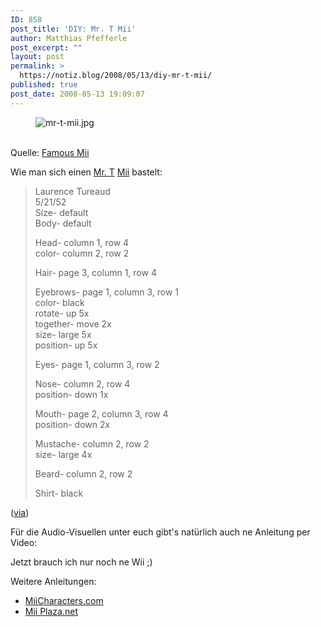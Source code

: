 ```yaml
---
ID: 858
post_title: 'DIY: Mr. T Mii'
author: Matthias Pfefferle
post_excerpt: ""
layout: post
permalink: >
  https://notiz.blog/2008/05/13/diy-mr-t-mii/
published: true
post_date: 2008-05-13 19:09:07
---
```

<!-- wp:image {"align":"center"} -->
<figure class="wp-block-image aligncenter"><img src="https://notiz.blog/wp-content/uploads/2008/05/mr-t-mii.jpg" alt="mr-t-mii.jpg" /></figure>
<!-- /wp:image -->

<!-- wp:paragraph -->
<p><br/> Quelle: <a href="http://www.famousmii.com/mii/mr-t-mii/">Famous Mii</a></p>
<!-- /wp:paragraph -->

<!-- wp:paragraph -->
<p>Wie man sich einen <a href="http://de.wikipedia.org/wiki/Mr._T">Mr. T</a> <a href="http://de.wikipedia.org/wiki/Mii">Mii</a> bastelt:</p>
<!-- /wp:paragraph -->

<!-- wp:quote -->
<blockquote class="wp-block-quote">
	<p>Laurence Tureaud<br/> 5/21/52
		<br/> Size- default<br/> Body- default</p>
	<p>Head- column 1, row 4<br/> color- column 2, row 2</p>
	<p>Hair- page 3, column 1, row 4</p>
	<p>Eyebrows- page 1, column 3, row 1<br/> color- black<br/> rotate- up 5x<br/> together- move 2x<br/> size- large 5x<br/> position- up 5x</p>
	<p>Eyes- page 1, column 3, row 2</p>
	<p>Nose- column 2, row 4<br/> position- down 1x</p>
	<p>Mouth- page 2, column 3, row 4<br/> position- down 2x</p>
	<p>Mustache- column 2, row 2<br/> size- large 4x</p>
	<p>Beard- column 2, row 2</p>
	<p>Shirt- black</p>
</blockquote>
<!-- /wp:quote -->

<!-- wp:paragraph -->
<p>(<a href="http://www.famousmii.com/mii/mr-t-mii/">via</a>)</p>
<!-- /wp:paragraph -->

<!-- wp:paragraph -->
<p>Für die Audio-Visuellen unter euch gibt's natürlich auch ne Anleitung per Video:</p>
<!-- /wp:paragraph -->

<!-- wp:more -->
<!--more-->
<!-- /wp:more -->

<!-- wp:paragraph -->
<p>Jetzt brauch ich nur noch ne Wii ;)</p>
<!-- /wp:paragraph -->

<!-- wp:paragraph -->
<p>Weitere Anleitungen:</p>
<!-- /wp:paragraph -->

<!-- wp:list -->
<ul>
	<li><a href="http://www.miicharacters.com/index.php?mii=949">MiiCharacters.com</a></li>
	<li><a href="http://miiplaza.net/mii/3563">Mii Plaza.net</a></li>
</ul>
<!-- /wp:list -->